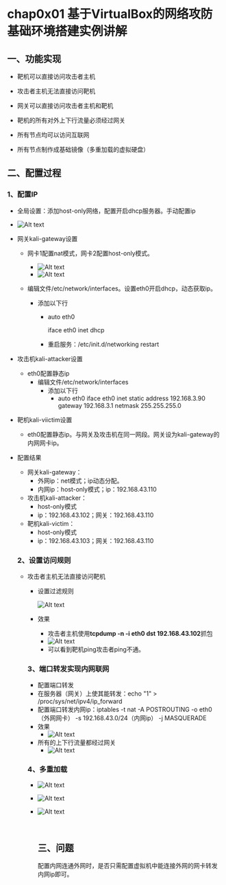 # chap0x01 基于VirtualBox的网络攻防基础环境搭建实例讲解

## 一、功能实现

*	靶机可以直接访问攻击者主机

- 攻击者主机无法直接访问靶机
- 网关可以直接访问攻击者主机和靶机
- 靶机的所有对外上下行流量必须经过网关
- 所有节点均可以访问互联网


- 所有节点制作成基础镜像（多重加载的虚拟硬盘）

## 二、配置过程

### 1、配置IP

* 全局设置：添加host-only网络，配置开启dhcp服务器。手动配置ip


* ![Alt text](C:\Users\RachelLyy\Pictures\大三下\数字安全\1.png)


* 网关kali-gateway设置

  * 网卡1配置nat模式，网卡2配置host-only模式。

    * ![Alt text](C:\Users\RachelLyy\Pictures\大三下\数字安全\2.png)
    * ![Alt text](C:\Users\RachelLyy\Pictures\大三下\数字安全\3.png)

  * 编辑文件/etc/network/interfaces。设置eth0开启dhcp，动态获取ip。

    * 添加以下行

      * auto eth0 

        iface eth0 inet dhcp 

      * 重启服务：/etc/init.d/networking restart

* 攻击机kali-attacker设置

  * eth0配置静态ip
    * 编辑文件/etc/network/interfaces
      * 添加以下行
        * auto eth0 
          iface eth0 inet static 
          address 192.168.3.90 
          gateway 192.168.3.1 
          netmask 255.255.255.0 

* 靶机kali-viictim设置

  * eth0配置静态ip。与网关及攻击机在同一网段。网关设为kali-gateway的内网网卡ip。

* 配置结果

  * 网关kali-gateway：
    * 外网ip：net模式；ip动态分配。
    * 内网ip：host-only模式；ip：192.168.43.110
  * 攻击机kali-attacker：
    * host-only模式
    * ip：192.168.43.102；网关：192.168.43.110
  * 靶机kali-victim：
    * host-only模式
    * ip：192.168.43.103；网关：192.168.43.110

  ### 2、设置访问规则

  * 攻击者主机无法直接访问靶机

    * 设置过滤规则

      ![Alt text](C:\Users\RachelLyy\Pictures\大三下\数字安全\4.png)

    * 效果

      * 攻击者主机使用**tcpdump -n -i eth0 dst 192.168.43.102**抓包
      * ![Alt text](C:\Users\RachelLyy\Pictures\大三下\数字安全\5.png)
      * 可以看到靶机ping攻击者ping不通。

    ### 3、端口转发实现内网联网

    *  配置端口转发
      * 在服务器（网关）上使其能转发：echo "1" > /proc/sys/net/ipv4/ip_forward
      * 配置端口转发内网ip：iptables -t nat -A POSTROUTING -o eth0（外网网卡） -s 192.168.43.0/24（内网ip） -j MASQUERADE 
      * 效果
        * ![Alt text](C:\Users\RachelLyy\Pictures\大三下\数字安全\9.png)
    * 所有的上下行流量都经过网关
      * ![Alt text](C:\Users\RachelLyy\Pictures\大三下\数字安全\10.png)

    ### 4、多重加载

    * ![Alt text](C:\Users\RachelLyy\Pictures\大三下\数字安全\6.png)

    * ![Alt text](C:\Users\RachelLyy\Pictures\大三下\数字安全\7.png)

    * ![Alt text](C:\Users\RachelLyy\Pictures\大三下\数字安全\8.png)

      ​

      ## 三、问题

      配置内网连通外网时，是否只需配置虚拟机中能连接外网的网卡转发内网ip即可。

      ​

      ​